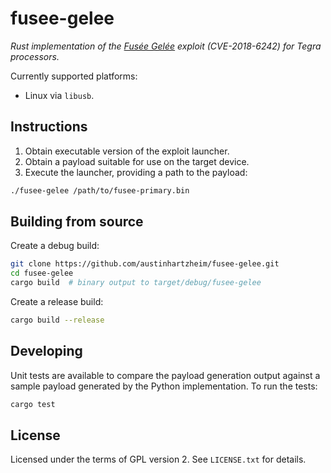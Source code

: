 # fusee-gelee
*Rust implementation of the [Fusée Gelée](https://github.com/Qyriad/fusee-launcher) exploit (CVE-2018-6242) for Tegra processors.*

Currently supported platforms:
- Linux via `libusb`.

## Instructions
1. Obtain executable version of the exploit launcher.
2. Obtain a payload suitable for use on the target device.
3. Execute the launcher, providing a path to the payload:
```sh
./fusee-gelee /path/to/fusee-primary.bin
```

## Building from source
Create a debug build:
```sh
git clone https://github.com/austinhartzheim/fusee-gelee.git
cd fusee-gelee
cargo build  # binary output to target/debug/fusee-gelee
```

Create a release build:
```sh
cargo build --release
```

## Developing
Unit tests are available to compare the payload generation output against a sample payload generated by the Python implementation. To run the tests:
```sh
cargo test
```

## License
Licensed under the terms of GPL version 2. See `LICENSE.txt` for details.